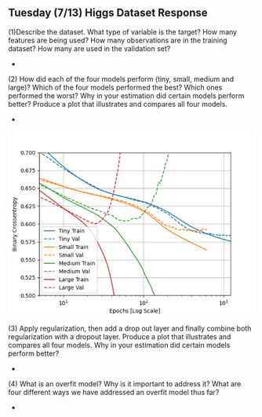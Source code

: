 ## Tuesday (7/13) Higgs Dataset Response

(1)Describe the dataset. What type of variable is the target? How many features are being used? 
How many observations are in the training dataset? How many are used in the validation set?

- 

(2) How did each of the four models perform (tiny, small, medium and large)? Which of the four models performed 
the best? Which ones performed the worst? Why in your estimation did certain models perform better? 
Produce a plot that illustrates and compares all four models.

- 
![img_22.png](img_22.png)

(3) Apply regularization, then add a drop out layer and finally combine both regularization with a dropout layer. 
Produce a plot that illustrates and compares all four models. Why in your estimation did certain models perform better?

- 

(4) What is an overfit model? Why is it important to address it? 
What are four different ways we have addressed an overfit model thus far?

- 

